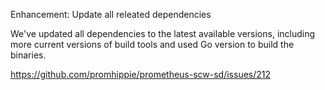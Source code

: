 Enhancement: Update all releated dependencies

We've updated all dependencies to the latest available versions, including more
current versions of build tools and used Go version to build the binaries.

https://github.com/promhippie/prometheus-scw-sd/issues/212
